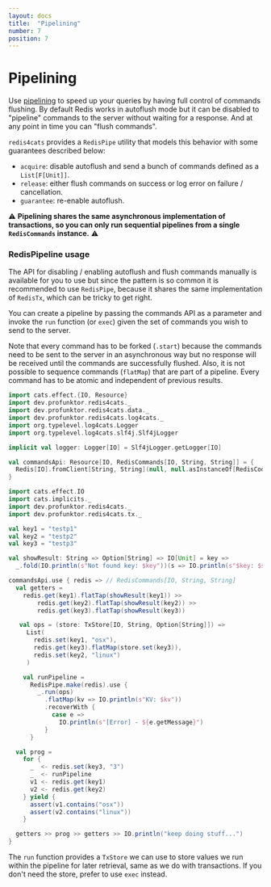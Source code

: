```yaml
---
layout: docs
title:  "Pipelining"
number: 7
position: 7
---
```


# Pipelining

Use [pipelining](https://redis.io/topics/pipelining) to speed up your queries by having full control of commands flushing. By default Redis works in autoflush mode but it can be disabled to "pipeline" commands to the server without waiting for a response. And at any point in time you can "flush commands".

`redis4cats` provides a `RedisPipe` utility that models this behavior with some guarantees described below:

- `acquire`: disable autoflush and send a bunch of commands defined as a `List[F[Unit]]`.
- `release`: either flush commands on success or log error on failure / cancellation.
- `guarantee`: re-enable autoflush.

⚠️ **Pipelining shares the same asynchronous implementation of transactions, so you can only run sequential pipelines from a single `RedisCommands` instance.** ⚠️

### RedisPipeline usage

The API for disabling / enabling autoflush and flush commands manually is available for you to use but since the pattern is so common it is recommended to use `RedisPipe`, because it shares the same implementation of `RedisTx`, which can be tricky to get right.

You can create a pipeline by passing the commands API as a parameter and invoke the `run` function (or `exec`) given the set of commands you wish to send to the server.

Note that every command has to be forked (`.start`) because the commands need to be sent to the server in an asynchronous way but no response will be received until the commands are successfully flushed. Also, it is not possible to sequence commands (`flatMap`) that are part of a pipeline. Every command has to be atomic and independent of previous results.

```scala mdoc:invisible
import cats.effect.{IO, Resource}
import dev.profunktor.redis4cats._
import dev.profunktor.redis4cats.data._
import dev.profunktor.redis4cats.log4cats._
import org.typelevel.log4cats.Logger
import org.typelevel.log4cats.slf4j.Slf4jLogger

implicit val logger: Logger[IO] = Slf4jLogger.getLogger[IO]

val commandsApi: Resource[IO, RedisCommands[IO, String, String]] = {
  Redis[IO].fromClient[String, String](null, null.asInstanceOf[RedisCodec[String, String]])
}
```

```scala mdoc:silent
import cats.effect.IO
import cats.implicits._
import dev.profunktor.redis4cats._
import dev.profunktor.redis4cats.tx._

val key1 = "testp1"
val key2 = "testp2"
val key3 = "testp3"

val showResult: String => Option[String] => IO[Unit] = key =>
  _.fold(IO.println(s"Not found key: $key"))(s => IO.println(s"$key: $s"))

commandsApi.use { redis => // RedisCommands[IO, String, String]
  val getters =
    redis.get(key1).flatTap(showResult(key1)) >>
        redis.get(key2).flatTap(showResult(key2)) >>
        redis.get(key3).flatTap(showResult(key3))

   val ops = (store: TxStore[IO, String, Option[String]]) =>
     List(
       redis.set(key1, "osx"),
       redis.get(key3).flatMap(store.set(key3)),
       redis.set(key2, "linux")
     )

    val runPipeline =
      RedisPipe.make(redis).use {
        _.run(ops)
          .flatMap(kv => IO.println(s"KV: $kv"))
          .recoverWith {
            case e =>
              IO.println(s"[Error] - ${e.getMessage}")
          }
      }

  val prog =
    for {
      _  <- redis.set(key3, "3")
      _  <- runPipeline
      v1 <- redis.get(key1)
      v2 <- redis.get(key2)
    } yield {
      assert(v1.contains("osx"))
      assert(v2.contains("linux"))
    }

  getters >> prog >> getters >> IO.println("keep doing stuff...")
}
```

The `run` function provides a `TxStore` we can use to store values we run within the pipeline for later retrieval, same as we do with transactions. If you don't need the store, prefer to use `exec` instead.
